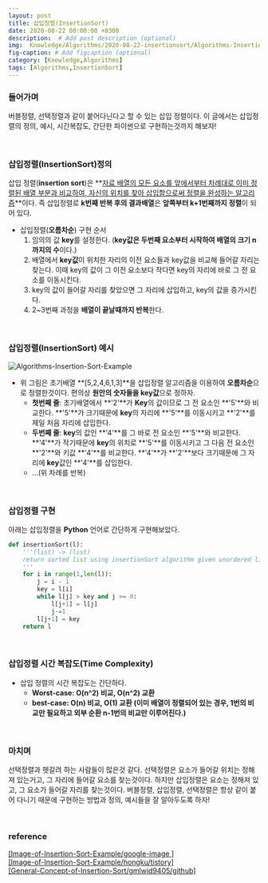 ```yaml
---
layout: post
title: 삽입정렬(InsertionSort)
date: 2020-08-22 00:00:00 +0300
description:  # Add post description (optional)
img:  Knowledge/Algorithms/2020-08-22-insertionsort/Algorithms-InsertionSort-Main.jpg
fig-caption: # Add figcaption (optional)
category: [Knowledge,Algorithms]
tags: [Algorithms,InsertionSort]
---
```


### 들어가며
버블정렬, 선택정렬과 같이 붙어다닌다고 할 수 있는 삽입 정렬이다. 이 글에서는 삽입정렬의 정의, 예시, 시간복잡도, 간단한 파이썬으로 구현하는것까지 해보자!

<br>

### 삽입정렬(InsertionSort)정의
삽입 정렬(**insertion sort**)은 **<ins>자료 배열의 모든 요소를 앞에서부터 차례대로 이미 정렬된 배열 부분과 비교하여, 자신의 위치를 찾아 삽입함으로써 정렬을 완성하는 알고리즘</ins>**이다. 즉 삽입정렬로 **k번째 반복 후의 결과배열**은 **앞쪽부터 k+1번째까지 정렬**이 되어 있다.

- 삽입정렬(**오름차순**) 구현 순서
    1. 임의의 값 **key**를 설정한다. (**key값은 두번째 요소부터 시작하여 배열의 크기 n까지의 수**이다.)
    2. 배열에서 **key값**이 위치한 자리의 이전 요소들과 key값을 비교해 들어갈 자리는 찾는다. 이때 key의 값이 그 이전 요소보다 작다면 key의 자리에 바로 그 전 요소를 이동시킨다.
    3. key의 값이 들어갈 자리를 찾았으면 그 자리에 삽입하고, key의 값을 증가시킨다.
    4. 2~3번째 과정을 **배열이 끝날때까지 반복**한다.

<br>

### 삽입정렬(InsertionSort) 예시

![Algorithms-Insertion-Sort-Example]({{site.baseurl}}/assets/img/Knowledge/Algorithms/2020-08-22-insertionsort/Algorithms-Insertion-Sort-Example.gif#center)

- 위 그림은 초기배열 **[5,2,4,6,1,3]**을 삽입정렬 알고리즘을 이용하여 **오름차순**으로 정렬한것이다. 편의상 **원안의 숫자들을 key값**으로 정하자. 
    - **첫번째 줄**: 초기배열에서 **\'2\'**가 **Key**의 값이므로 그 전 요소인 **\'5\'**와 비교한다. **\'5\'**가 크기때문에 **key**의 자리에 **\'5\'**를 이동시키고 **\'2\'**를 제일 처음 자리에 삽입한다.
    - **두번째 줄**: **key**의 값인 **\'4\'**를 그 바로 전 요소인 **\'5\'**와 비교한다. **\'4\'**가 작기때문에 **key**의 위치로 **\'5\'**를 이동시키고 그 다음 전 요소인 **\'2\'**와 키값 **\'4\'**를 비교한다. **\'4\'**가 **\'2\'**보다 크기때문에 그 자리에 **key**값인 **\'4\'**를 삽입한다.
    - ...(위 차례를 반복)
 
<br>

### 삽입정렬 구현

아래는 삽입정렬을 **Python** 언어로 간단하게 구현해보았다. 
``` python
def insertionSort(l):
    '''(list) -> (list)
    return sorted list using insertionSort algorithm given unordered list, l
    '''
    for i in range(1,len(l)):
        j = i - 1
        key = l[i]
        while l[j] > key and j >= 0:
            l[j+1] = l[j]
            j-=1
        l[j+1] = key
    return l
```

<br>

### 삽입정렬 시간 복잡도(Time Complexity)
- 삽입 정렬의 시간 복잡도는 간단하다.
    - **Worst-case: O(n^2) 비교, O(n^2) 교환**
    - **best-case: O(n) 비교, O(1) 교환 (이미 배열이 정렬되어 있는 경우, 1번의 비교만 필요하고 외부 순환 n-1번의 비교만 이루어진다.)**

<br>

### 마치며
선택정렬과 헷갈려 하는 사람들이 많은것 같다. 선택정렬은 요소가 들어갈 위치는 정해져 있는거고, 그 자리에 들어갈 요소를 찾는것이다. 하지만 삽입정렬은 요소는 정해져 있고, 그 요소가 들어갈 자리를 찾는것이다. 버블정렬, 삽입정렬, 선택정렬은 항상 같이 붙어 다니기 때문에 구현하는 방법과 정의, 예시들을 잘 알아두도록 하자!

<br>

### reference
[\[Image-of-Insertion-Sort-Example/google-image \]](https://www.google.com/search?q=%EC%83%88%EC%B9%98%EA%B8%B0&tbm=isch&ved=2ahUKEwjDhKSl563rAhUM62EKHWnzDu8Q2-cCegQIABAA&oq=%EC%83%88%EC%B9%98%EA%B8%B0&gs_lcp=CgNpbWcQAzIECCMQJzIECCMQJzICCAAyAggAMgQIABAYMgQIABAYMgQIABAYMgQIABAYMgQIABAYMgQIABAYOgUIABCxA1CcnAFY1KEBYOSiAWgCcAB4AoABcogBkQWSAQMwLjaYAQCgAQGqAQtnd3Mtd2l6LWltZ8ABAQ&sclient=img&ei=nohAX8O9MIzWhwPp5rv4Dg&bih=616&biw=1280#imgrc=qFQi0xYywEZd8M) <br>
[\[Image-of-Insertion-Sort-Example/hongku/tistory\]](https://hongku.tistory.com/148) <br>
[\[General-Concept-of-Insertion-Sort/gmlwjd9405/github\]](https://gmlwjd9405.github.io/2018/05/06/algorithm-insertion-sort.html) <br>
